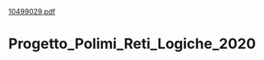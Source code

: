 [10499029.pdf](https://github.com/marcomonto/Progetto_Polimi_Reti_Logiche_2020/files/7033794/10499029.pdf)
# Progetto_Polimi_Reti_Logiche_2020
